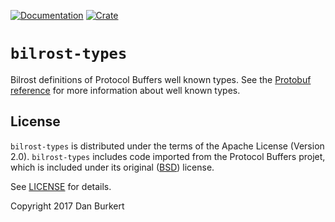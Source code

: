 [![Documentation](https://docs.rs/bilrost-types/badge.svg)](https://docs.rs/bilrost-types/)
[![Crate](https://img.shields.io/crates/v/bilrost-types.svg)](https://crates.io/crates/bilrost-types)

# `bilrost-types`

Bilrost definitions of Protocol Buffers well known types. See the [Protobuf reference][1] for more
information about well known types.

[1]: https://developers.google.com/protocol-buffers/docs/reference/google.protobuf

## License

`bilrost-types` is distributed under the terms of the Apache License (Version 2.0).
`bilrost-types` includes code imported from the Protocol Buffers projet, which is
included under its original ([BSD][2]) license.

[2]: https://github.com/google/protobuf/blob/master/LICENSE

See [LICENSE](..LICENSE) for details.

Copyright 2017 Dan Burkert
